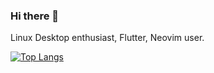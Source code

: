 ### Hi there 👋 
<!--
**ezerinz/ezerinz** is a ✨ _special_ ✨ repository because its `README.md` (this file) appears on your GitHub profile. -->

Linux Desktop enthusiast, Flutter, Neovim user.

[![Top Langs](https://github-readme-stats.vercel.app/api/top-langs/?username=ezerinz&show_icons=true&count_private=true&layout=compact&bg_color=30,e96443,904e95&title_color=fff&text_color=fff&theme=buefy)](https://github.com/anuraghazra/github-readme-stats)

